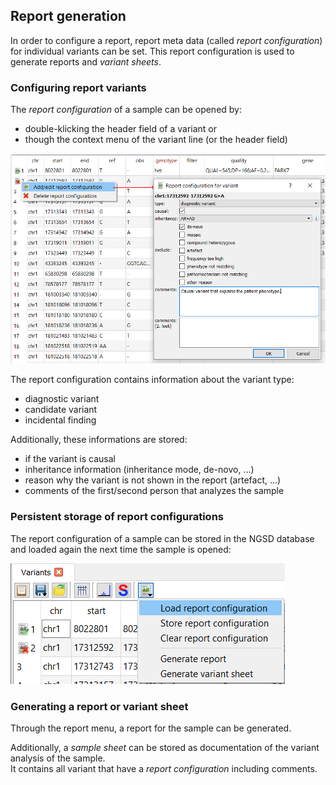 ## Report generation

In order to configure a report, report meta data (called *report configuration*) for individual variants can be set.
This report configuration is used to generate reports and *variant sheets*.

### Configuring report variants

The *report configuration* of a sample can be opened by:

* double-klicking the header field of a variant or
* though the context menu of the variant line (or the header field)

![report_config_variant.png](report_config_variant.png)

The report configuration contains information about the variant type:

* diagnostic variant
* candidate variant
* incidental finding

Additionally, these informations are stored:

* if the variant is causal
* inheritance information (inheritance mode, de-novo, ...)
* reason why the variant is not shown in the report (artefact, ...)
* comments of the first/second person that analyzes the sample

### Persistent storage of report configurations

The report configuration of a sample can be stored in the NGSD database and loaded again the next time the sample is opened:

![report_config_storage.png](report_config_storage.png)



### Generating a report or variant sheet

Through the report menu, a report for the sample can be generated.

Additionally, a *sample sheet* can be stored as documentation of the variant analysis of the sample.  
It contains all variant that have a *report configuration* including comments.  
